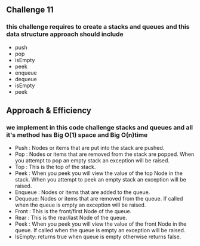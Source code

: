 
## Challenge 11
### this challenge requires to create a stacks and queues and this data structure approach should include 
- push
- pop
- isEmpty
- peek
- enqueue
- dequeue
- isEmpty
- peek
## Approach & Efficiency
### we implement in this code challenge stacks and queues and all it's method has Big O(1) space and Big O(n)time
- Push : Nodes or items that are put into the stack are pushed.
- Pop : Nodes or items that are removed from the stack are popped. When you attempt to pop an empty stack an exception will be raised.
- Top : This is the top of the stack.
- Peek : When you peek you will view the value of the top Node in the stack. When you attempt to peek an empty stack an exception will be raised.
- Enqueue : Nodes or items that are added to the queue.
- Dequeue: Nodes or items that are removed from the queue. If called when the queue is empty an exception will be raised.
- Front : This is the front/first Node of the queue.
- Rear : This is the rear/last Node of the queue.
- Peek : When you peek you will view the value of the front Node in the queue. If called when the queue is empty an exception will be raised.
- IsEmpty: returns true when queue is empty otherwise returns false.

